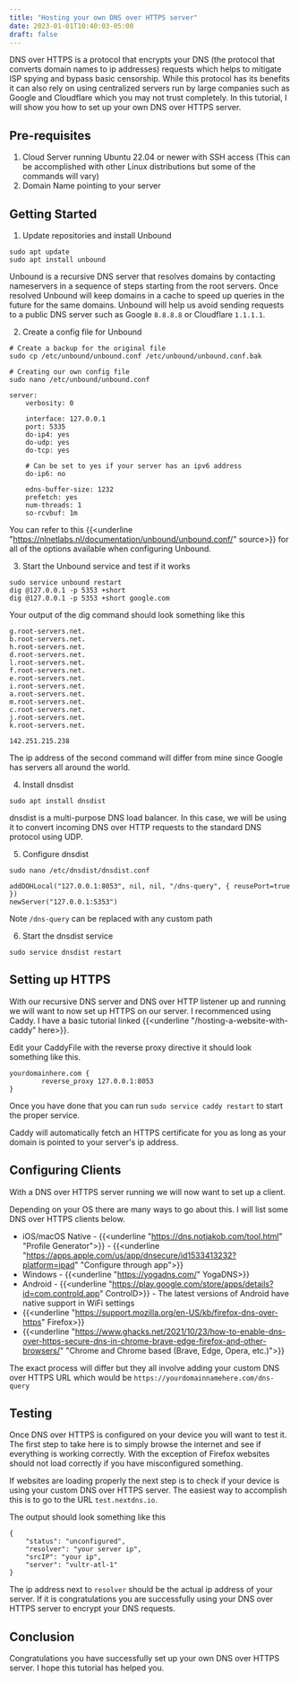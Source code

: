 ```yaml
---
title: "Hosting your own DNS over HTTPS server"
date: 2023-01-01T10:40:03-05:00
draft: false
---
```


DNS over HTTPS is a protocol that encrypts your DNS (the protocol that converts domain names to ip addresses) requests which helps to mitigate ISP spying and bypass basic censorship. While this protocol has its benefits it can also rely on using centralized servers run by large companies such as Google and Cloudflare which you may not trust completely. In this tutorial, I will show you how to set up your own DNS over HTTPS server.

<!--more-->

## Pre-requisites

1. Cloud Server running Ubuntu 22.04 or newer with SSH access (This can be accomplished with other Linux distributions but some of the commands will vary)
2. Domain Name pointing to your server

## Getting Started

1. Update repositories and install Unbound
```
sudo apt update
sudo apt install unbound
```

Unbound is a recursive DNS server that resolves domains by contacting nameservers in a sequence of steps starting from the root servers. Once resolved Unbound will keep domains in a cache to speed up queries in the future for the same domains. Unbound will help us avoid sending requests to a public DNS server such as Google ``8.8.8.8`` or Cloudflare ``1.1.1.1``.

2. Create a config file for Unbound
```
# Create a backup for the original file
sudo cp /etc/unbound/unbound.conf /etc/unbound/unbound.conf.bak

# Creating our own config file
sudo nano /etc/unbound/unbound.conf

server:
    verbosity: 0

    interface: 127.0.0.1
    port: 5335
    do-ip4: yes
    do-udp: yes
    do-tcp: yes

    # Can be set to yes if your server has an ipv6 address
    do-ip6: no

    edns-buffer-size: 1232
    prefetch: yes
    num-threads: 1
    so-rcvbuf: 1m
```

You can refer to this {{<underline "https://nlnetlabs.nl/documentation/unbound/unbound.conf/" source>}} for all of the options available when configuring Unbound.

3. Start the Unbound service and test if it works
```
sudo service unbound restart
dig @127.0.0.1 -p 5353 +short
dig @127.0.0.1 -p 5353 +short google.com
```
Your output of the dig command should look something like this
```
g.root-servers.net.
b.root-servers.net.
h.root-servers.net.
d.root-servers.net.
l.root-servers.net.
f.root-servers.net.
e.root-servers.net.
i.root-servers.net.
a.root-servers.net.
m.root-servers.net.
c.root-servers.net.
j.root-servers.net.
k.root-servers.net.

142.251.215.238
```

The ip address of the second command will differ from mine since Google has servers all around the world.

4. Install dnsdist
```
sudo apt install dnsdist
```
dnsdist is a multi-purpose DNS load balancer. In this case, we will be using it to convert incoming DNS over HTTP requests to the standard DNS protocol using UDP.

5. Configure dnsdist
```
sudo nano /etc/dnsdist/dnsdist.conf

addDOHLocal("127.0.0.1:8053", nil, nil, "/dns-query", { reusePort=true })
newServer("127.0.0.1:5353")
```

Note ``/dns-query`` can be replaced with any custom path

6. Start the dnsdist service
```
sudo service dnsdist restart
```

## Setting up HTTPS

With our recursive DNS server and DNS over HTTP listener up and running we will want to now set up HTTPS on our server.
I recommenced using Caddy. I have a basic tutorial linked {{<underline "/hosting-a-website-with-caddy" here>}}.

Edit your CaddyFile with the reverse proxy directive it should look something like this.
```
yourdomainhere.com {
        reverse_proxy 127.0.0.1:8053
}
```

Once you have done that you can run ``sudo service caddy restart`` to start the proper service.

Caddy will automatically fetch an HTTPS certificate for you as long as your domain is pointed to your server's ip address.

## Configuring Clients

With a DNS over HTTPS server running we will now want to set up a client.

Depending on your OS there are many ways to go about this. I will list some DNS over HTTPS clients below.

- iOS/macOS Native - {{<underline "https://dns.notjakob.com/tool.html" "Profile Generator">}} - {{<underline "https://apps.apple.com/us/app/dnsecure/id1533413232?platform=ipad" "Configure through app">}}
- Windows - {{<underline "https://yogadns.com/" YogaDNS>}}
- Android - {{<underline "https://play.google.com/store/apps/details?id=com.controld.app" ControlD>}} - The latest versions of Android have native support in WiFi settings
- {{<underline "https://support.mozilla.org/en-US/kb/firefox-dns-over-https" Firefox>}}
- {{<underline "https://www.ghacks.net/2021/10/23/how-to-enable-dns-over-https-secure-dns-in-chrome-brave-edge-firefox-and-other-browsers/" "Chrome and Chrome based (Brave, Edge, Opera, etc.)">}}

The exact process will differ but they all involve adding your custom DNS over HTTPS URL which would be ``https://yourdomainnamehere.com/dns-query``

## Testing

Once DNS over HTTPS is configured on your device you will want to test it. The first step to take here is to simply browse the internet and see if everything is working correctly. With the exception of Firefox websites should not load correctly if you have misconfigured something.

If websites are loading properly the next step is to check if your device is using your custom DNS over HTTPS server. The easiest way to accomplish this is to go to the URL ``test.nextdns.io``.

The output should look something like this
```
{
	"status": "unconfigured",
	"resolver": "your server ip",
	"srcIP": "your ip",
	"server": "vultr-atl-1"
}
```

The ip address next to ``resolver`` should be the actual ip address of your server. If it is congratulations you are successfully using your DNS over HTTPS server to encrypt your DNS requests.

## Conclusion

Congratulations you have successfully set up your own DNS over HTTPS server. I hope this tutorial has helped you.

